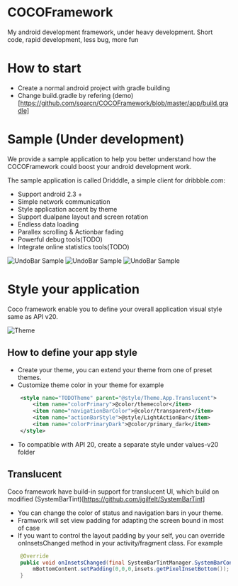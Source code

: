 COCOFramework
=============

My android development framework, under heavy development.
Short code, rapid development, less bug, more fun


How to start
=============

- Create a normal android project with gradle building
- Change build.gradle by refering (demo)[https://github.com/soarcn/COCOFramework/blob/master/app/build.gradle]


Sample (Under development)
===========

We provide a sample application to help you better understand how the COCOFramework could boost your android development work.

The sample application is called Dridddle, a simple client for dribbble.com:

- Support android 2.3 +
- Simple network communication
- Style application accent by theme
- Support dualpane layout and screen rotation
- Endless data loading
- Parallex scrolling & Actionbar fading
- Powerful debug tools(TODO)
- Integrate online statistics tools(TODO)

![UndoBar Sample](https://raw.githubusercontent.com/soarcn/COCOFramework/master/arts/port1.png)
![UndoBar Sample](https://raw.githubusercontent.com/soarcn/COCOFramework/master/arts/port2.png)
![UndoBar Sample](https://raw.githubusercontent.com/soarcn/COCOFramework/master/arts/lands.png)

Style your application
============

Coco framework enable you to define your overall application visual style same as API v20.

![Theme](http://developer.android.com/preview/material/images/ThemeColors.png)

How to define your app style
---------

- Create your theme, you can extend your theme from one of preset themes.
- Customize theme color in your theme for example
```xml
    <style name="TODOTheme" parent="@style/Theme.App.Translucent">
        <item name="colorPrimary">@color/themecolor</item>
        <item name="navigationBarColor">@color/transparent</item>
        <item name="actionBarStyle">@style/LightActionBar</item>
        <item name="colorPrimaryDark">@color/primary_dark</item>
    </style>
```
- To compatible with API 20, create a separate style under values-v20 folder


Translucent
----------

Coco framework have build-in support for translucent UI, which build on modified (SystemBarTint)[https://github.com/jgilfelt/SystemBarTint]

- You can change the color of status and navigation bars in your theme.
- Framwork will set view padding for adapting the screen bound in most of case
- If you want to control the layout padding by your self, you can override onInsetsChanged method in your activity/fragment class. For example
```java
    @Override
    public void onInsetsChanged(final SystemBarTintManager.SystemBarConfig insets) {
        mBottomContent.setPadding(0,0,0,insets.getPixelInsetBottom());
    }
```
